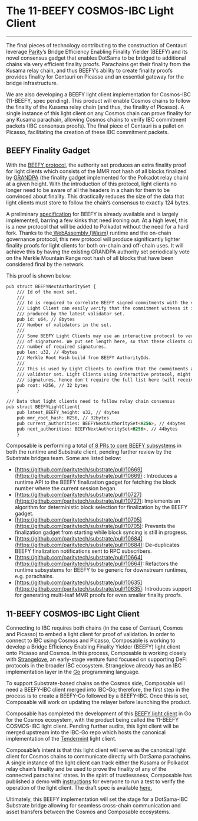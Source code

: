 # The 11-BEEFY COSMOS-IBC Light Client

---

The final pieces of technology contributing to the construction of Centauri leverage [Parity](https://www.parity.io/)’s Bridge Efficiency Enabling Finality Yielder (BEEFY) and its novel consensus gadget that enables DotSama to be bridged to additional chains via very efficient finality proofs. Parachains get their finality from the Kusama relay chain, and thus BEEFY’s ability to create finality proofs provides finality for Centauri on Picasso and an essential gateway for the bridge infrastructure.

We are also developing a BEEFY light client implementation for Cosmos-IBC (11-BEEFY, spec pending). This product will enable Cosmos chains to follow the finality of the Kusama relay chain (and thus, the finality of Picasso). A single instance of this light client on any Cosmos chain can prove finality for any Kusama parachain, allowing Cosmos chains to verify IBC commitment packets (IBC consensus proofs). The final piece of Centauri is a pallet on Picasso, facilitating the creation of these IBC commitment packets.


## BEEFY Finality Gadget 

With the [BEEFY protocol](https://www.youtube.com/watch?v=ZmIa_4hPRZ8&t=2378s), the authority set produces an extra finality proof for light clients which consists of the MMR root hash of all blocks finalized by [GRANDPA](https://polkadot.network/tag/grandpa/) (the finality gadget implemented for the Polkadot relay chain) at a given height. With the introduction of this protocol, light clients no longer need to be aware of all the headers in a chain for them to be convinced about finality. This drastically reduces the size of the data that light clients must store to follow the chain’s consensus to exactly 124 bytes.

A preliminary [specification](https://github.com/paritytech/grandpa-bridge-gadget/blob/td-docs/docs/beefy.md) for BEEFY is already available and is largely implemented, barring a few kinks that need ironing out. At a high level, this is a new protocol that will be added to Polkadot without the need for a hard fork. Thanks to the[ WebAssembly (Wasm)](https://webassembly.org/) runtime and the on-chain governance protocol, this new protocol will produce significantly lighter finality proofs for light clients for both on-chain and off-chain uses. It will achieve this by having the existing GRANDPA authority set periodically vote on the Merkle Mountain Range root hash of all blocks that have been considered final by the network.

This proof is shown below:


```markdown
pub struct BEEFYNextAuthoritySet {
	/// Id of the next set.
	///
	/// Id is required to correlate BEEFY signed commitments with the validator set.
	/// Light Client can easily verify that the commitment witness it is getting is
	/// produced by the latest validator set.
	pub id: u64, // 8bytes
	/// Number of validators in the set.
	///
	/// Some BEEFY Light Clients may use an interactive protocol to verify only subset
	/// of signatures. We put set length here, so that these clients can verify the minimal
	/// number of required signatures.
	pub len: u32, // 4bytes
	/// Merkle Root Hash build from BEEFY AuthorityIds.
	///
	/// This is used by Light Clients to confirm that the commitments are signed by the correct
	/// validator set. Light Clients using interactive protocol, might verify only subset of
	/// signatures, hence don't require the full list here (will receive inclusion proofs).
	pub root: H256, // 32 bytes
	}
```

```markdown
/// Data that light clients need to follow relay chain consensus
pub struct BEEFYLightClient{
	pub latest_BEEFY_height: u32, // 4bytes
	pub mmr_root_hash: H256, // 32bytes
	pub current_authorities: BEEFYNextAuthoritySet<H256>, // 44bytes
	pub next_authorities: BEEFYNextAuthoritySet<H256>, // 44bytes
	}	
```


Composable is performing a total [of 8 PRs to core BEEFY subsystems](https://github.com/paritytech/substrate/pulls/wizdave97) in both the runtime and Substrate client, pending further review by the Substrate bridges team. Some are listed below:



* [https://github.com/paritytech/substrate/pull/10669](https://github.com/paritytech/substrate/pull/10669) : Introduces a runtime API to the BEEFY finalization gadget for fetching the block number where the current session began.
* [https://github.com/paritytech/substrate/pull/10727](https://github.com/paritytech/substrate/pull/10727): Implements an algorithm for deterministic block selection for finalization by the BEEFY gadget.
* [https://github.com/paritytech/substrate/pull/10705](https://github.com/paritytech/substrate/pull/10705): Prevents the finalization gadget from starting while block syncing is still in progress.
* [https://github.com/paritytech/substrate/pull/10684](https://github.com/paritytech/substrate/pull/10684): De-duplicates BEEFY finalization notifications sent to RPC subscribers.
* [https://github.com/paritytech/substrate/pull/10664](https://github.com/paritytech/substrate/pull/10664): Refactors the runtime subsystems for BEEFY to be generic for downstream runtimes, e.g. parachains.
* [https://github.com/paritytech/substrate/pull/10635](https://github.com/paritytech/substrate/pull/10635): Introduces support for generating multi-leaf MMR proofs for even smaller finality proofs.


## 11-BEEFY COSMOS-IBC Light Client

Connecting to IBC requires both chains (in the case of Centauri, Cosmos and Picasso) to embed a light client for proof of validation. In order to connect to IBC using Cosmos and Picasso, Composable is working to develop a Bridge Efficiency Enabling Finality Yielder (BEEFY) light client onto Picasso and Cosmos. In this process, Composable is working closely with [Strangelove](https://www.strangelove.ventures/), an early-stage venture fund focused on supporting DeFi protocols in the broader IBC ecosystem. Strangelove already has an IBC implementation layer in the [Go](https://go.dev/) programming language.

To support Substrate-based chains on the Cosmos side, Composable will need a BEEFY-IBC client merged into IBC-Go; therefore, the first step in the process is to create a BEEFY-Go followed by a BEEFY-IBC. Once this is set, Composable will work on updating the relayer before launching the product.

Composable has completed the development of this [BEEFY light client](https://github.com/ComposableFi/ibc-go/blob/main/modules/light-clients/11-beefy/README.md) in Go for the Cosmos ecosystem, with the product being called the 11-BEEFY COSMOS-IBC light client. Pending further audits, this light client will be merged upstream into the IBC-Go repo which hosts the canonical implementation of the [Tendermint](https://tendermint.com/) light client.

Composable’s intent is that this light client will serve as the canonical light client for Cosmos chains to communicate directly with DotSama parachains. A single instance of the light client can track either the Kusama or Polkadot relay chain’s finality and be used to prove the finality of any of the connected parachains’ states. In the spirit of trustlessness, Composable has published a demo with [instructions](https://github.com/ComposableFi/ibc-go/blob/main/modules/light-clients/11-beefy/README.md) for everyone to run a test to verify the operation of the light client. The draft spec is available [here.](https://github.com/ComposableFi/ibc-go/blob/main/modules/light-clients/11-beefy/spec.md)

Ultimately, this BEEFY implementation will set the stage for a DotSama-IBC Substrate bridge allowing for seamless cross-chain communication and asset transfers between the Cosmos and Composable ecosystems.